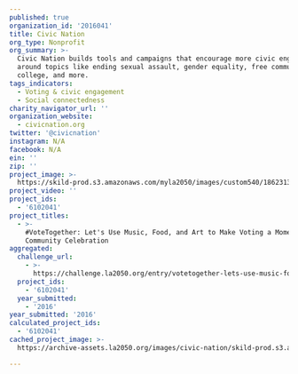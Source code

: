 ```yaml
---
published: true
organization_id: '2016041'
title: Civic Nation
org_type: Nonprofit
org_summary: >-
  Civic Nation builds tools and campaigns that encourage more civic engagement
  around topics like ending sexual assault, gender equality, free community
  college, and more.
tags_indicators:
  - Voting & civic engagement
  - Social connectedness
charity_navigator_url: ''
organization_website:
  - civicnation.org
twitter: '@civicnation'
instagram: N/A
facebook: N/A
ein: ''
zip: ''
project_image: >-
  https://skild-prod.s3.amazonaws.com/myla2050/images/custom540/1862313165741-team91.jpg
project_video: ''
project_ids:
  - '6102041'
project_titles:
  - >-
    #VoteTogether: Let's Use Music, Food, and Art to Make Voting a Moment of
    Community Celebration
aggregated:
  challenge_url:
    - >-
      https://challenge.la2050.org/entry/votetogether-lets-use-music-food-and-art-to-make-voting-a-moment-of-community-celebration
  project_ids:
    - '6102041'
  year_submitted:
    - '2016'
year_submitted: '2016'
calculated_project_ids:
  - '6102041'
cached_project_image: >-
  https://archive-assets.la2050.org/images/civic-nation/skild-prod.s3.amazonaws.com/myla2050/images/custom540/1862313165741-team91.jpg

---
```


